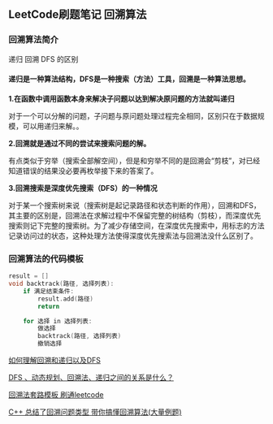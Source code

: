## LeetCode刷题笔记 回溯算法

### 回溯算法简介

递归 回溯 DFS 的区别

#### 递归是一种算法结构，DFS是一种搜索（方法）工具，回溯是一种算法思想。
**1.在函数中调用函数本身来解决子问题以达到解决原问题的方法就叫递归**

​	对于一个可以分解的问题，子问题与原问题处理过程完全相同，区别只在于数据规模，可以用递归来解。。

**2.回溯就是通过不同的尝试来搜索问题的解。**

​	有点类似于穷举（搜索全部解空间），但是和穷举不同的是回溯会“剪枝”，对已经知道错误的结果没必要再枚举接下来的答案了。

**3.回溯搜索是深度优先搜索（DFS）的一种情况**

​	对于某一个搜索树来说（搜索树是起记录路径和状态判断的作用），回溯和DFS，其主要的区别是，回溯法在求解过程中不保留完整的树结构（剪枝），而深度优先搜索则记下完整的搜索树。
​	为了减少存储空间，在深度优先搜索中，用标志的方法记录访问过的状态，这种处理方法使得深度优先搜索法与回溯法没什么区别了。



### 回溯算法的代码模板

```cpp
result = []
void backtrack(路径, 选择列表):
    if 满足结束条件:
        result.add(路径)
        return

    for 选择 in 选择列表:
        做选择
        backtrack(路径, 选择列表)
        撤销选择
```



[如何理解回溯和递归以及DFS](https://leetcode-cn.com/circle/discuss/8uubaL/view/kg2lF1/)

[DFS 、动态规划、回溯法、递归之间的关系是什么？](https://www.zhihu.com/question/266403334?sort=created)

[回溯法套路模板 刷通leetcode](https://zhuanlan.zhihu.com/p/112926891)



[C++ 总结了回溯问题类型 带你搞懂回溯算法(大量例题)](https://leetcode-cn.com/problems/subsets/solution/c-zong-jie-liao-hui-su-wen-ti-lei-xing-dai-ni-gao-/)

